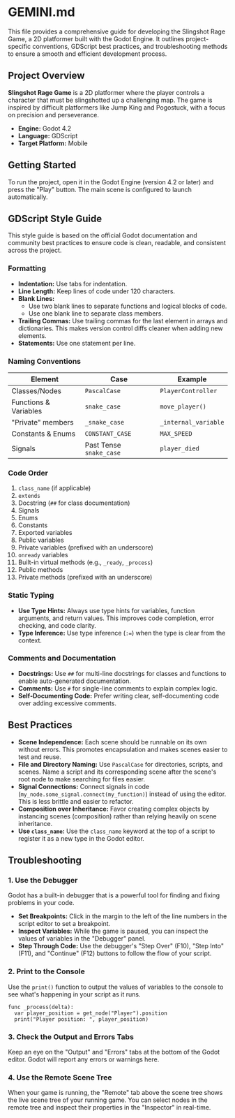 # GEMINI.md

This file provides a comprehensive guide for developing the Slingshot Rage Game, a 2D platformer built with the Godot Engine. It outlines project-specific conventions, GDScript best practices, and troubleshooting methods to ensure a smooth and efficient development process.

## Project Overview

**Slingshot Rage Game** is a 2D platformer where the player controls a character that must be slingshotted up a challenging map. The game is inspired by difficult platformers like Jump King and Pogostuck, with a focus on precision and perseverance.

*   **Engine:** Godot 4.2
*   **Language:** GDScript
*   **Target Platform:** Mobile

## Getting Started

To run the project, open it in the Godot Engine (version 4.2 or later) and press the "Play" button. The main scene is configured to launch automatically.

## GDScript Style Guide

This style guide is based on the official Godot documentation and community best practices to ensure code is clean, readable, and consistent across the project.

### Formatting

*   **Indentation:** Use tabs for indentation.
*   **Line Length:** Keep lines of code under 120 characters.
*   **Blank Lines:**
    *   Use two blank lines to separate functions and logical blocks of code.
    *   Use one blank line to separate class members.
*   **Trailing Commas:** Use trailing commas for the last element in arrays and dictionaries. This makes version control diffs cleaner when adding new elements.
*   **Statements:** Use one statement per line.

### Naming Conventions

| Element | Case | Example |
| --- | --- | --- |
| Classes/Nodes | `PascalCase` | `PlayerController` |
| Functions & Variables | `snake_case` | `move_player()` |
| "Private" members | `_snake_case` | `_internal_variable` |
| Constants & Enums | `CONSTANT_CASE` | `MAX_SPEED` |
| Signals | Past Tense `snake_case` | `player_died` |

### Code Order

1.  `class_name` (if applicable)
2.  `extends`
3.  Docstring (`##` for class documentation)
4.  Signals
5.  Enums
6.  Constants
7.  Exported variables
8.  Public variables
9.  Private variables (prefixed with an underscore)
10. `onready` variables
11. Built-in virtual methods (e.g., `_ready`, `_process`)
12. Public methods
13. Private methods (prefixed with an underscore)

### Static Typing

*   **Use Type Hints:** Always use type hints for variables, function arguments, and return values. This improves code completion, error checking, and code clarity.
*   **Type Inference:** Use type inference (`:=`) when the type is clear from the context.

### Comments and Documentation

*   **Docstrings:** Use `##` for multi-line docstrings for classes and functions to enable auto-generated documentation.
*   **Comments:** Use `#` for single-line comments to explain complex logic.
*   **Self-Documenting Code:** Prefer writing clear, self-documenting code over adding excessive comments.

## Best Practices

*   **Scene Independence:** Each scene should be runnable on its own without errors. This promotes encapsulation and makes scenes easier to test and reuse.
*   **File and Directory Naming:** Use `PascalCase` for directories, scripts, and scenes. Name a script and its corresponding scene after the scene's root node to make searching for files easier.
*   **Signal Connections:** Connect signals in code (`my_node.some_signal.connect(my_function)`) instead of using the editor. This is less brittle and easier to refactor.
*   **Composition over Inheritance:** Favor creating complex objects by instancing scenes (composition) rather than relying heavily on scene inheritance.
*   **Use `class_name`:** Use the `class_name` keyword at the top of a script to register it as a new type in the Godot editor.

## Troubleshooting

### 1. Use the Debugger

Godot has a built-in debugger that is a powerful tool for finding and fixing problems in your code.

*   **Set Breakpoints:** Click in the margin to the left of the line numbers in the script editor to set a breakpoint.
*   **Inspect Variables:** While the game is paused, you can inspect the values of variables in the "Debugger" panel.
*   **Step Through Code:** Use the debugger's "Step Over" (F10), "Step Into" (F11), and "Continue" (F12) buttons to follow the flow of your script.

### 2. Print to the Console

Use the `print()` function to output the values of variables to the console to see what's happening in your script as it runs.

```gdscript
func _process(delta):
  var player_position = get_node("Player").position
  print("Player position: ", player_position)
```

### 3. Check the Output and Errors Tabs

Keep an eye on the "Output" and "Errors" tabs at the bottom of the Godot editor. Godot will report any errors or warnings here.

### 4. Use the Remote Scene Tree

When your game is running, the "Remote" tab above the scene tree shows the live scene tree of your running game. You can select nodes in the remote tree and inspect their properties in the "Inspector" in real-time.
